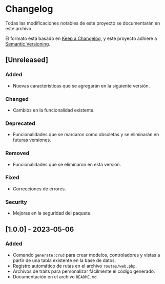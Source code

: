 # Changelog

Todas las modificaciones notables de este proyecto se documentarán en este archivo.

El formato está basado en [Keep a Changelog](https://keepachangelog.com/en/1.0.0/), y este proyecto adhiere a [Semantic Versioning](https://semver.org/spec/v2.0.0.html).

## [Unreleased]

### Added
- Nuevas características que se agregarán en la siguiente versión.

### Changed
- Cambios en la funcionalidad existente.

### Deprecated
- Funcionalidades que se marcaron como obsoletas y se eliminarán en futuras versiones.

### Removed
- Funcionalidades que se eliminaron en esta versión.

### Fixed
- Correcciones de errores.

### Security
- Mejoras en la seguridad del paquete.

## [1.0.0] - 2023-05-06

### Added
- Comando `generate:crud` para crear modelos, controladores y vistas a partir de una tabla existente en la base de datos.
- Registro automático de rutas en el archivo `routes/web.php`.
- Archivos de traits para personalizar fácilmente el código generado.
- Documentación en el archivo `README.md`.
